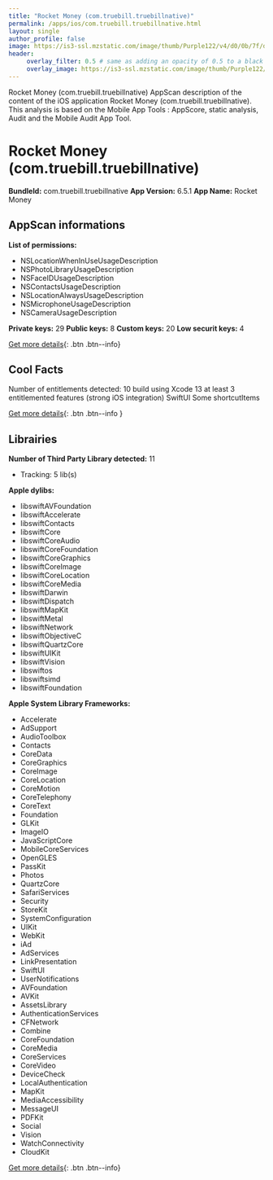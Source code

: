 ```yaml
---
title: "Rocket Money (com.truebill.truebillnative)"
permalink: /apps/ios/com.truebill.truebillnative.html
layout: single
author_profile: false
image: https://is3-ssl.mzstatic.com/image/thumb/Purple122/v4/d0/0b/7f/d00b7f2f-24dc-e9d1-d5ae-c8f6dd8a6f5a/AppIcon-0-0-1x_U007emarketing-0-0-0-5-0-0-sRGB-0-0-0-GLES2_U002c0-512MB-85-220-0-0.png/512x512bb.jpg
header: 
     overlay_filter: 0.5 # same as adding an opacity of 0.5 to a black background
     overlay_image: https://is3-ssl.mzstatic.com/image/thumb/Purple122/v4/d0/0b/7f/d00b7f2f-24dc-e9d1-d5ae-c8f6dd8a6f5a/AppIcon-0-0-1x_U007emarketing-0-0-0-5-0-0-sRGB-0-0-0-GLES2_U002c0-512MB-85-220-0-0.png/512x512bb.jpg
---
```

Rocket Money (com.truebill.truebillnative) AppScan description of the content of the iOS application Rocket Money (com.truebill.truebillnative). This analysis is based on the Mobile App Tools : AppScore, static analysis, Audit and the Mobile Audit App Tool.

# Rocket Money (com.truebill.truebillnative)

**BundleId:** com.truebill.truebillnative
**App Version:** 6.5.1
**App Name:** Rocket Money


## AppScan informations 

**List of permissions:** 
- NSLocationWhenInUseUsageDescription
- NSPhotoLibraryUsageDescription
- NSFaceIDUsageDescription
- NSContactsUsageDescription
- NSLocationAlwaysUsageDescription
- NSMicrophoneUsageDescription
- NSCameraUsageDescription
  
  
**Private keys:** 29
**Public keys:** 8
**Custom keys:** 20
**Low securit keys:** 4
  
[Get more details](/pricing.html){: .btn .btn--info}

## Cool Facts

Number of entitlements detected: 10
build using Xcode 13
at least 3 entitlemented features (strong iOS integration)
SwiftUI
Some shortcutItems 
  
[Get more details](/pricing.html){: .btn .btn--info }

## Librairies 
**Number of Third Party Library detected:** 11
- Tracking: 5 lib(s)


**Apple dylibs:**
- libswiftAVFoundation
- libswiftAccelerate
- libswiftContacts
- libswiftCore
- libswiftCoreAudio
- libswiftCoreFoundation
- libswiftCoreGraphics
- libswiftCoreImage
- libswiftCoreLocation
- libswiftCoreMedia
- libswiftDarwin
- libswiftDispatch
- libswiftMapKit
- libswiftMetal
- libswiftNetwork
- libswiftObjectiveC
- libswiftQuartzCore
- libswiftUIKit
- libswiftVision
- libswiftos
- libswiftsimd
- libswiftFoundation


**Apple System Library Frameworks:**
- Accelerate
- AdSupport
- AudioToolbox
- Contacts
- CoreData
- CoreGraphics
- CoreImage
- CoreLocation
- CoreMotion
- CoreTelephony
- CoreText
- Foundation
- GLKit
- ImageIO
- JavaScriptCore
- MobileCoreServices
- OpenGLES
- PassKit
- Photos
- QuartzCore
- SafariServices
- Security
- StoreKit
- SystemConfiguration
- UIKit
- WebKit
- iAd
- AdServices
- LinkPresentation
- SwiftUI
- UserNotifications
- AVFoundation
- AVKit
- AssetsLibrary
- AuthenticationServices
- CFNetwork
- Combine
- CoreFoundation
- CoreMedia
- CoreServices
- CoreVideo
- DeviceCheck
- LocalAuthentication
- MapKit
- MediaAccessibility
- MessageUI
- PDFKit
- Social
- Vision
- WatchConnectivity
- CloudKit


  
[Get more details](/pricing.html){: .btn .btn--info}

